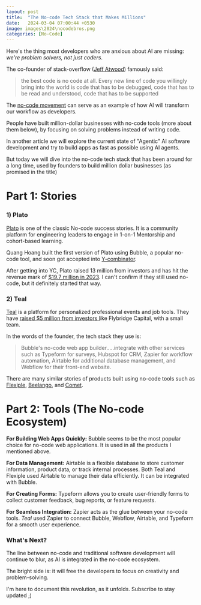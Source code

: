 ```yaml
---
layout: post
title:  "The No-code Tech Stack that Makes Millions"
date:   2024-03-04 07:00:44 +0530
image: images\2024\nocodebros.png
categories: [No-Code]
---
```

Here's the thing most developers who are anxious about AI are missing: *we're problem solvers, not just coders*.

The co-founder of stack-overflow ([Jeff Atwood](https://twitter.com/codinghorror?lang=en)) famously said:

> the best code is no code at all. Every new line of code you willingly bring into the world is code that has to be debugged, code that has to be read and understood, code that has to be supported

The [no-code movement](https://www.nocode.tech) can serve as an example of how AI will transform our workflow as developers.

People have built million-dollar businesses with no-code tools (more about them below), by focusing on solving problems instead of writing code.

In another article we will explore the current state of "Agentic" AI software development and try to build apps as fast as possible using AI agents.

But today we will dive into the no-code tech stack that has been around for a long time, used by founders to build million dollar businesses (as promised in the title)

# Part 1: Stories

### 1) Plato

[Plato](https://www.platohq.com/) is one of the classic No-code success stories. It is a community platform for engineering leaders to engage in 1-on-1 Mentorship and cohort-based learning.

Quang Hoang built the first version of Plato using Bubble, a popular no-code tool, and soon got accepted into [Y-combinator](https://www.ycombinator.com/companies/plato).

After getting into YC, Plato raised 13 million from investors and has hit the revenue mark of [$19.7 million in 2023](https://getlatka.com/companies/plato). I can't confirm if they still used no-code, but it definitely started that way.

### 2) Teal

[Teal](https://www.tealhq.com/) is a platform for personalized professional events and job tools. They have [raised $5 million from investors l](https://techcrunch.com/2020/07/08/tealhq-with-5-million-in-funding-looks-to-help-people-land-a-job/?ref=bubble.io)ike Flybridge Capital, with a small team.

In the words of the founder, the tech stack they use is:

> Bubble's no-code web app builder.....integrate with other services such as Typeform for surveys, Hubspot for CRM, Zapier for workflow automation, Airtable for additional database management, and Webflow for their front-end website.

There are many similar stories of products built using no-code tools such as [Flexiple](https://makerpad.zapier.com/posts/how-flexiple-made-3-million-with-a-no-code-tech-stack-of-100-month), [Beelango](https://www.google.com/url?sa=t&source=web&rct=j&opi=89978449&url=https://www.youtube.com/watch%3Fv%3D-GLMqnm2OjU&ved=2ahUKEwidqq_tn6aFAxXDm68BHYBJCF8QwqsBegQIDhAG&usg=AOvVaw29OZAKBYzlG9d6rmmgD_eT), and [Comet](https://dipakbarkale.medium.com/how-comet-built-a-marketplace-and-raised-12-8-million-without-writing-a-single-line-of-code-0ed0d7e215c2).

# Part 2: Tools (The No-code Ecosystem)

**For Building Web Apps Quickly:** Bubble seems to be the most popular choice for no-code web applications. It is used in all the products I mentioned above.

**For Data Management:** Airtable is a flexible database to store customer information, product data, or track internal processes. Both Teal and Flexiple used Airtable to manage their data efficiently. It can be integrated with Bubble.

**For Creating Forms:** Typeform allows you to create user-friendly forms to collect customer feedback, bug reports, or feature requests.

**For Seamless Integration:** Zapier acts as the glue between your no-code tools. *Teal* used Zapier to connect Bubble, Webflow, Airtable, and Typeform for a smooth user experience.

### What's Next?

The line between no-code and traditional software development will continue to blur, as AI is integrated in the no-code ecosystem.

The bright side is: it will free the developers to focus on creativity and problem-solving.

I'm here to document this revolution, as it unfolds. Subscribe to stay updated ;)